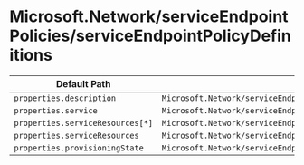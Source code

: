# Microsoft.Network/serviceEndpointPolicies/serviceEndpointPolicyDefinitions

| Default Path | Alias |
|---|---|
| `properties.description` | `Microsoft.Network/serviceEndpointPolicies/serviceEndpointPolicyDefinitions/description` |
| `properties.service` | `Microsoft.Network/serviceEndpointPolicies/serviceEndpointPolicyDefinitions/service` |
| `properties.serviceResources[*]` | `Microsoft.Network/serviceEndpointPolicies/serviceEndpointPolicyDefinitions/serviceResources[*]` |
| `properties.serviceResources` | `Microsoft.Network/serviceEndpointPolicies/serviceEndpointPolicyDefinitions/serviceResources` |
| `properties.provisioningState` | `Microsoft.Network/serviceEndpointPolicies/serviceEndpointPolicyDefinitions/provisioningState` |


